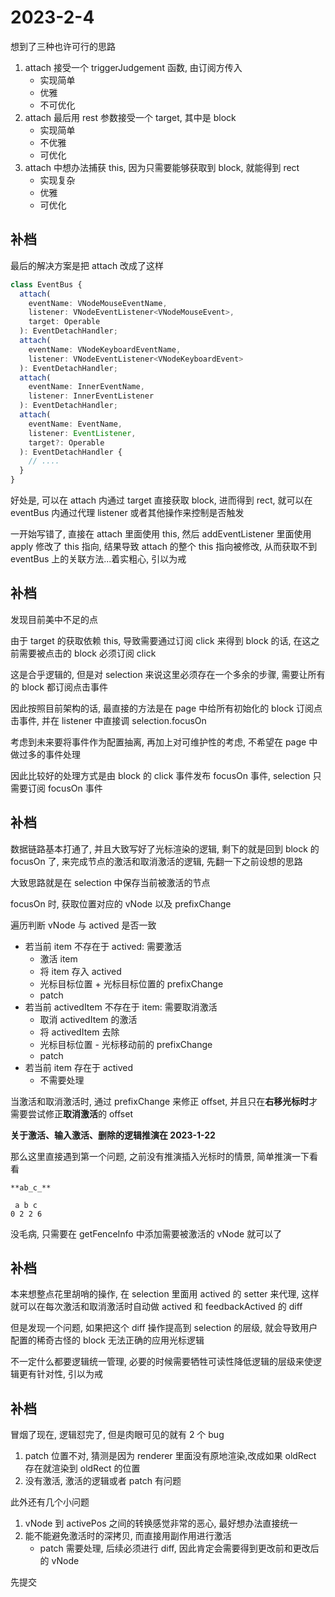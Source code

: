 # 2023-2-4

想到了三种也许可行的思路

1. attach 接受一个 triggerJudgement 函数, 由订阅方传入
   - 实现简单
   - 优雅
   - 不可优化
2. attach 最后用 rest 参数接受一个 target, 其中是 block
   - 实现简单
   - 不优雅
   - 可优化
3. attach 中想办法捕获 this, 因为只需要能够获取到 block, 就能得到 rect
   - 实现复杂
   - 优雅
   - 可优化

## 补档

最后的解决方案是把 attach 改成了这样

```typescript
class EventBus {
  attach(
    eventName: VNodeMouseEventName,
    listener: VNodeEventListener<VNodeMouseEvent>,
    target: Operable
  ): EventDetachHandler;
  attach(
    eventName: VNodeKeyboardEventName,
    listener: VNodeEventListener<VNodeKeyboardEvent>
  ): EventDetachHandler;
  attach(
    eventName: InnerEventName,
    listener: InnerEventListener
  ): EventDetachHandler;
  attach(
    eventName: EventName,
    listener: EventListener,
    target?: Operable
  ): EventDetachHandler {
    // ....
  }
}
```

好处是, 可以在 attach 内通过 target 直接获取 block, 进而得到 rect, 就可以在 eventBus 内通过代理 listener 或者其他操作来控制是否触发

一开始写错了, 直接在 attach 里面使用 this, 然后 addEventListener 里面使用 apply 修改了 this 指向,
结果导致 attach 的整个 this 指向被修改, 从而获取不到 eventBus 上的关联方法...着实粗心, 引以为戒

## 补档

发现目前美中不足的点

由于 target 的获取依赖 this, 导致需要通过订阅 click 来得到 block 的话, 在这之前需要被点击的 block 必须订阅 click

这是合乎逻辑的, 但是对 selection 来说这里必须存在一个多余的步骤, 需要让所有的 block 都订阅点击事件

因此按照目前架构的话, 最直接的方法是在 page 中给所有初始化的 block 订阅点击事件, 并在 listener 中直接调 selection.focusOn

考虑到未来要将事件作为配置抽离, 再加上对可维护性的考虑, 不希望在 page 中做过多的事件处理

因此比较好的处理方式是由 block 的 click 事件发布 focusOn 事件, selection 只需要订阅 focusOn 事件

## 补档

数据链路基本打通了, 并且大致写好了光标渲染的逻辑, 剩下的就是回到 block 的 focusOn 了, 来完成节点的激活和取消激活的逻辑, 先翻一下之前设想的思路

大致思路就是在 selection 中保存当前被激活的节点

focusOn 时, 获取位置对应的 vNode 以及 prefixChange

遍历判断 vNode 与 actived 是否一致

- 若当前 item 不存在于 actived: 需要激活
  - 激活 item
  - 将 item 存入 actived
  - 光标目标位置 + 光标目标位置的 prefixChange
  - patch
- 若当前 activedItem 不存在于 item: 需要取消激活
  - 取消 activedItem 的激活
  - 将 activedItem 去除
  - 光标目标位置 - 光标移动前的 prefixChange
  - patch
- 若当前 item 存在于 actived
  - 不需要处理

当激活和取消激活时, 通过 prefixChange 来修正 offset, 并且只在**右移光标时**才需要尝试修正**取消激活**的 offset

**关于激活、输入激活、删除的逻辑推演在 2023-1-22**

那么这里直接遇到第一个问题, 之前没有推演插入光标时的情景, 简单推演一下看看

`**ab_c_**`

```text
 a b c
0 2 2 6
```

没毛病, 只需要在 getFenceInfo 中添加需要被激活的 vNode 就可以了

## 补档

本来想整点花里胡哨的操作, 在 selection 里面用 actived 的 setter 来代理, 这样就可以在每次激活和取消激活时自动做 actived 和 feedbackActived 的 diff

但是发现一个问题, 如果把这个 diff 操作提高到 selection 的层级, 就会导致用户配置的稀奇古怪的 block 无法正确的应用光标逻辑

不一定什么都要逻辑统一管理, 必要的时候需要牺牲可读性降低逻辑的层级来使逻辑更有针对性, 引以为戒

## 补档

冒烟了现在, 逻辑怼完了, 但是肉眼可见的就有 2 个 bug

1. patch 位置不对, 猜测是因为 renderer 里面没有原地渲染,改成如果 oldRect 存在就渲染到 oldRect 的位置
2. 没有激活, 激活的逻辑或者 patch 有问题

此外还有几个小问题

1. vNode 到 activePos 之间的转换感觉非常的恶心, 最好想办法直接统一
2. 能不能避免激活时的深拷贝, 而直接用副作用进行激活
   - patch 需要处理, 后续必须进行 diff, 因此肯定会需要得到更改前和更改后的 vNode

先提交
